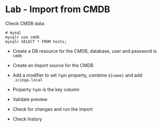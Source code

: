 Lab - Import from CMDB
======================

Check CMDB data:

```
# mysql
mysql> use cmdb
mysql> SELECT * FROM hosts;
```

* Create a DB resource for the CMDB, database, user and password is `cmdb`
* Create an Import source for the CMDB
* Add a modifier to set `fqdn` property, combine `${name}` and add `.icinga.local`
* Property `fqdn` is the key column

* Validate preview
* Check for changes and run the import
* Check history
